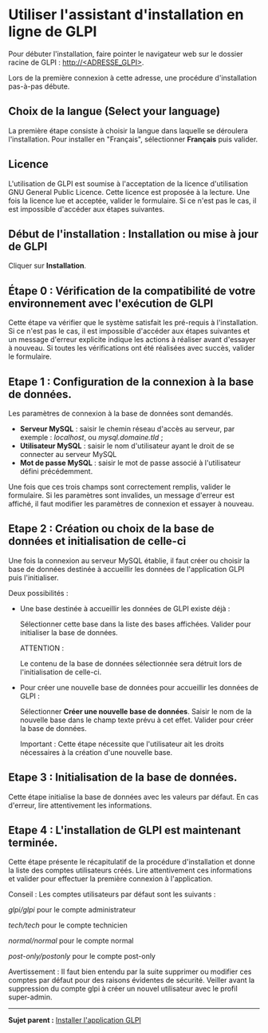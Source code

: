 Utiliser l'assistant d'installation en ligne de GLPI
====================================================

Pour débuter l'installation, faire pointer le navigateur web sur le dossier racine de GLPI :
[http://<ADRESSE\_GLPI\>](http://<ADRESSE_GLPI>).

Lors de la première connexion à cette adresse, une procédure d'installation pas-à-pas débute.

Choix de la langue (Select your language)
-----------------------------------------

La première étape consiste à choisir la langue dans laquelle se déroulera l'installation. Pour installer en "Français", sélectionner **Français** puis valider.

Licence
-------

L'utilisation de GLPI est soumise à l'acceptation de la licence d'utilisation GNU General Public Licence. Cette licence est proposée à la lecture. Une fois la licence lue et acceptée, valider le formulaire.
Si ce n'est pas le cas, il est impossible d'accéder aux étapes suivantes.

Début de l'installation : Installation ou mise à jour de GLPI
-------------------------------------------------------------

Cliquer sur **Installation**.

Étape 0 : Vérification de la compatibilité de votre environnement avec l'exécution de GLPI
------------------------------------------------------------------------------------------

Cette étape va vérifier que le système satisfait les pré-requis à l'installation. Si ce n'est pas le cas, il est impossible d'accéder aux étapes suivantes et un message d'erreur explicite indique les actions à
réaliser avant d'essayer à nouveau. Si toutes les vérifications ont été réalisées avec succès, valider le formulaire.

Etape 1 : Configuration de la connexion à la base de données.
-------------------------------------------------------------

Les paramètres de connexion à la base de données sont demandés.

-   **Serveur MySQL** : saisir le chemin réseau d'accès au serveur, 
    par exemple : *localhost*, ou *mysql.domaine.tld* ;
-   **Utilisateur MySQL** : saisir le nom d'utilisateur ayant le droit de se connecter au serveur MySQL
-   **Mot de passe MySQL** : saisir le mot de passe associé à l'utilisateur défini précédemment.

Une fois que ces trois champs sont correctement remplis, valider le formulaire. Si les paramètres sont invalides, un message d'erreur est affiché, il faut modifier les paramètres de connexion et essayer à
nouveau.

Etape 2 : Création ou choix de la base de données et initialisation de celle-ci
-------------------------------------------------------------------------------

Une fois la connexion au serveur MySQL établie, il faut créer ou choisir la base de données destinée à accueillir les données de l'application GLPI puis l'initialiser.

Deux possibilités :

-   Une base destinée à accueillir les données de GLPI existe déjà :

    Sélectionner cette base dans la liste des bases affichées. 
    Valider pour initialiser la base de données.

    ATTENTION :

    Le contenu de la base de données sélectionnée sera détruit lors de l'initialisation de celle-ci.

-   Pour créer une nouvelle base de données pour accueillir les données de GLPI :

    Sélectionner **Créer une nouvelle base de données**. 
    Saisir le nom de la nouvelle base dans le champ texte prévu à cet effet. 
    Valider pour créer la base de données.

    Important : Cette étape nécessite que l'utilisateur ait les droits nécessaires à la création d'une nouvelle base.

Etape 3 : Initialisation de la base de données.
-----------------------------------------------

Cette étape initialise la base de données avec les valeurs par défaut.
En cas d'erreur, lire attentivement les informations.

Etape 4 : L'installation de GLPI est maintenant terminée.
---------------------------------------------------------

Cette étape présente le récapitulatif de la procédure d'installation et donne la liste des comptes utilisateurs créés. Lire attentivement ces informations et valider pour effectuer la première connexion à
l'application.

Conseil : Les comptes utilisateurs par défaut sont les suivants :

*glpi/glpi* pour le compte administrateur

*tech/tech* pour le compte technicien

*normal/normal* pour le compte normal

*post-only/postonly* pour le compte post-only

Avertissement : Il faut bien entendu par la suite supprimer ou modifier ces comptes par défaut pour des raisons évidentes de sécurité. Veiller avant la suppression du compte glpi à créer un nouvel utilisateur avec le profil super-admin.

----------------------

**Sujet parent :** [Installer l'application GLPI](index.php?fr/04_installer_l'application/01_installer_l'application.md)

